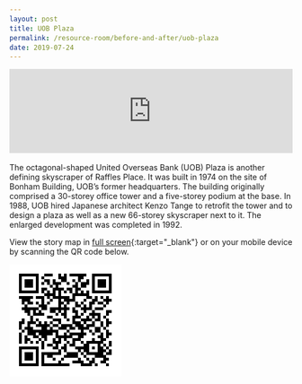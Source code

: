 ```yaml
---
layout: post
title: UOB Plaza
permalink: /resource-room/before-and-after/uob-plaza
date: 2019-07-24
---
```


<iframe frameborder="0" width="100%" src="https://cdn.knightlab.com/libs/juxtapose/latest/embed/index.html?uid=0020f826-adbe-11e9-b9b8-0edaf8f81e27"></iframe> 

The octagonal-shaped United Overseas Bank (UOB) Plaza is another defining skyscraper of Raffles Place. It was built in 1974 on the site of Bonham Building, UOB’s former headquarters. The building originally comprised a 30-storey office tower and a five-storey podium at the base. In 1988, UOB hired Japanese architect Kenzo Tange to retrofit the tower and to design a plaza as well as a new 66-storey skyscraper next to it. The enlarged development was completed in 1992.    

View the story map in [full screen](https://cdn.knightlab.com/libs/juxtapose/latest/embed/index.html?uid=0020f826-adbe-11e9-b9b8-0edaf8f81e27){:target="_blank"} or on your mobile device by scanning the QR code below.

<img src="/images/qr-staging-kallang-vr.png" alt="qr-staging-kallang-vr" style="width:200px;" />
